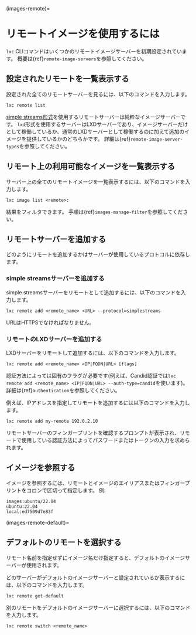 (images-remote)=
# リモートイメージを使用するには

`lxc` CLIコマンドはいくつかのリモートイメージサーバーを初期設定されています。
概要は{ref}`remote-image-servers`を参照してください。

## 設定されたリモートを一覧表示する

設定された全てのリモートサーバーを見るには、以下のコマンドを入力します。

    lxc remote list

[simple streams形式](https://git.launchpad.net/simplestreams/tree/)を使用するリモートサーバーは純粋なイメージサーバーです。
`lxd`形式を使用するサーバーはLXDサーバーであり、イメージサーバーだけとして稼働しているか、通常のLXDサーバーとして稼働するのに加えて追加のイメージを提供しているかのどちらかです。
詳細は{ref}`remote-image-server-types`を参照してください。

## リモート上の利用可能なイメージを一覧表示する

サーバー上の全てのリモートイメージを一覧表示するには、以下のコマンドを入力します。

    lxc image list <remote>:

結果をフィルタできます。
手順は{ref}`images-manage-filter`を参照してください。

## リモートサーバーを追加する

どのようにリモートを追加するかはサーバーが使用しているプロトコルに依存します。

### simple streamsサーバーを追加する

simple streamsサーバーをリモートとして追加するには、以下のコマンドを入力します。

    lxc remote add <remote_name> <URL> --protocol=simplestreams

URLはHTTPSでなければなりません。

### リモートのLXDサーバーを追加する

LXDサーバーをリモートして追加するには、以下のコマンドを入力します。

    lxc remote add <remote_name> <IP|FQDN|URL> [flags]

認証方法によっては固有のフラグが必要です(例えば、Candid認証では`lxc remote add <remote_name> <IP|FQDN|URL> --auth-type=candid`を使います)。
詳細は{ref}`authentication`を参照してください。

例えば、IPアドレスを指定してリモートを追加するには以下のコマンドを入力します。

    lxc remote add my-remote 192.0.2.10

リモートサーバーのフィンガープリントを確認するプロンプトが表示され、リモートで使用している認証方法によってパスワードまたはトークンの入力を求められます。

## イメージを参照する

イメージを参照するには、リモートとイメージのエイリアスまたはフィンガープリントをコロンで区切って指定します。
例:

    images:ubuntu/22.04
    ubuntu:22.04
    local:ed7509d7e83f

(images-remote-default)=
## デフォルトのリモートを選択する

リモート名前を指定せずにイメージ名だけ指定すると、デフォルトのイメージサーバーが使用されます。

どのサーバーがデフォルトのイメージサーバーと設定されているか表示するには、以下のコマンドを入力します。

    lxc remote get-default

別のリモートをデフォルトのイメージサーバーに選択するには、以下のコマンドを入力します。

    lxc remote switch <remote_name>
